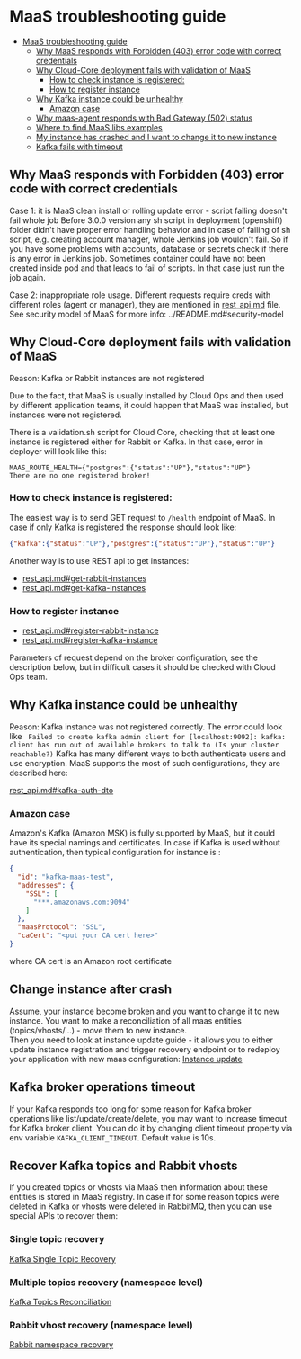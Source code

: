 # MaaS troubleshooting guide

- [MaaS troubleshooting guide](#maas-troubleshooting-guide)
  - [Why MaaS responds with Forbidden (403) error code with correct credentials](#why-maas-responds-with-forbidden-403-error-code-with-correct-credentials)
  - [Why Cloud-Core deployment fails with validation of MaaS](#why-cloud-core-deployment-fails-with-validation-of-maas)
    - [How to check instance is registered:](#how-to-check-instance-is-registered)
    - [How to register instance](#how-to-register-instance)
  - [Why Kafka instance could be unhealthy](#why-kafka-instance-could-be-unhealthy)
    - [Amazon case](#amazon-case)
  - [Why maas-agent responds with Bad Gateway (502) status](#why-maas-agent-responds-with-bad-gateway-502-status)
  - [Where to find MaaS libs examples](#where-to-find-maas-libs-examples)
  - [My instance has crashed and I want to change it to new instance](#change-instance-after-crush)
  - [Kafka fails with timeout](#kafka-timeout)

## Why MaaS responds with Forbidden (403) error code with correct credentials
Case 1: it is MaaS clean install or rolling update error - script failing doesn't fail whole job 
Before 3.0.0 version any sh script in deployment (openshift) folder didn't have proper error handling behavior and in case of failing of sh script, e.g. creating account manager, whole Jenkins job wouldn't fail. So if you have some problems with accounts, database or secrets check if there is any error in Jenkins job. Sometimes container could have not been created inside pod and that leads to fail of scripts. In that case just run the job again.

Case 2: inappropriate role usage. Different requests require creds with different roles (agent or manager), they are mentioned in [rest_api.md](rest_api.md) file. See security model of MaaS for more info: ../README.md#security-model

## Why Cloud-Core deployment fails with validation of MaaS

Reason: Kafka or Rabbit instances are not registered

Due to the fact, that MaaS is usually installed by Cloud Ops and then used by different application teams, it could happen that MaaS was installed, but instances were not registered.

There is a validation.sh script for Cloud Core, checking that at least one instance is registered either for Rabbit or Kafka. In that case, error in deployer will look like this:

```
MAAS_ROUTE_HEALTH={"postgres":{"status":"UP"},"status":"UP"}
There are no one registered broker!
```

### How to check instance is registered:
The easiest way is to send GET request to `/health` endpoint of MaaS.
In case if only Kafka is registered the response should look like:
```json
{"kafka":{"status":"UP"},"postgres":{"status":"UP"},"status":"UP"}
```

Another way is to use REST api to get instances:
* [rest_api.md#get-rabbit-instances](rest_api.md#get-rabbit-instances)
* [rest_api.md#get-kafka-instances](rest_api.md#get-kafka-instances)

### How to register instance

* [rest_api.md#register-rabbit-instance](rest_api.md#register-rabbit-instance)
* [rest_api.md#register-kafka-instance](rest_api.md#register-kafka-instance)

Parameters of request depend on the broker configuration, see the description below, but in difficult cases it should be checked with Cloud Ops team.

## Why Kafka instance could be unhealthy

Reason: Kafka instance was not registered correctly. The error could look like ` Failed to create kafka admin client for [localhost:9092]: kafka: client has run out of available brokers to talk to (Is your cluster reachable?)`
Kafka has many different ways to both authenticate users and use encryption. MaaS supports the most of such configurations, they are described here:    

[rest_api.md#kafka-auth-dto](rest_api.md#kafka-auth-dto)

### Amazon case

Amazon's Kafka (Amazon MSK) is fully supported by MaaS, but it could have its special namings and certificates. In case if Kafka is used without authentication, then typical configuration for instance is : 

```json
{
  "id": "kafka-maas-test",
  "addresses": {
    "SSL": [
      "***.amazonaws.com:9094"
    ]
  },
  "maasProtocol": "SSL",
  "caCert": "<put your CA cert here>"
}
```

where CA cert is an Amazon root certificate

## Change instance after crash

Assume, your instance become broken and you want to change it to new instance. You want to make a reconciliation of all maas entities (topics/vhosts/...) - move them to new instance.  
Then you need to look at instance update guide - it allows you to either update instance registration and trigger recovery endpoint or to redeploy your application with new maas configuration:
[Instance update](./maintenance.md#instance-update)

## Kafka broker operations timeout

If your Kafka responds too long for some reason for Kafka broker operations like list/update/create/delete, you may want to increase timeout for Kafka broker client. You can do it by changing client timeout property via env variable `KAFKA_CLIENT_TIMEOUT`. Default value is 10s.

## Recover Kafka topics and Rabbit vhosts

If you created topics or vhosts via MaaS then information about these entities is stored in MaaS registry. In case if for some reason topics were deleted in Kafka or vhosts were deleted in RabbitMQ, then you can use special APIs to recover them:

### Single topic recovery
[Kafka Single Topic Recovery](./rest_api.md#Kafka-Single-Topic-Recovery)

### Multiple topics recovery (namespace level)
[Kafka Topics Reconciliation](./rest_api.md#Kafka-Topics-Reconciliation)

### Rabbit vhost recovery (namespace level)
[Rabbit namespace recovery](./rest_api.md#Rabbit-namespace-recovery)

